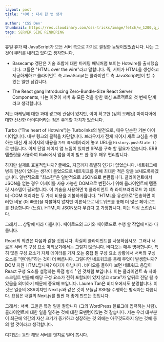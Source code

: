 ```yaml
---
layout: post
title: "서버 : 다시 한 번 냉각
 "
author: 'CSS Dev'
thumbnail: https://res.cloudinary.com/css-tricks/image/fetch/w_1200,q_auto,f_auto/https://css-tricks.com/wp-content/uploads/2019/02/server-side-rendering.png
tags: SERVER SIDE RENDERING
---
```



휴일 휴가 때 JavaScript가 모든 서버 측으로 가기로 결정한 농담이있었습니다.
 나는 그것이 뿌리를 내리고 있다고 생각합니다.
 

- Basecamp 갱단은 기술 조합에 대한 마케팅 패닉처럼 보이는 Hotwire를 출시했습니다.
 그들은 "HTML over the wire"라고 말합니다. 즉, 서버가 HTML을 생성하고 제공하게하고 클라이언트 측 JavaScript는 클라이언트 측 JavaScript만이 할 수있는 일만 남깁니다.
 
- The React gang Introducing Zero-Bundle-Size React Server Components, 나는 이것이 서버 측 모든 것을 향한 핵심 프로젝트의 첫 번째 단계라고 생각합니다.
 

저는 마케팅에 대한 과대 광고에 관심이 있지만, 이미 확고한 (감히 오래된) 아이디어에 대한 신선한 아이디어라는 점은 주목할 가치가 있습니다.
 

Turbo (“The heart of Hotwire”)는 Turbolinks의 발전으로, 매우 단순한 기본 아이디어입니다. 내부 링크의 클릭을 차단합니다.
 브라우저가 전체 페이지 새로 고침을 수행하는 대신 새 페이지의 내용을 `가져 와서`제자리에 놓고 URL을 `History.pushState ()`로 만듭니다.
 이제 단일 페이지 앱 느낌이 있지만 SPA를 구축 할 필요가 없습니다.
 ERB 템플릿을 사용하여 Rails에서 앱을 이미 빌드 한 경우 매우 편리합니다.
 

하지만 실제로 효율적입니까?
 글쎄요, 지금까지 특별히 인기가 없었습니다.
 네트워크에 병목 현상이 있다는 생각이 들었으므로 네트워크를 통해 최대한 적은 양을 보내도록하겠습니다.
 일반적으로 "최소한"은 일반적으로 JSON으로 변환됩니다.
 클라이언트에서 JSON을 얻는 경우 이제이를 사용 가능한 DOM으로 변환하기 위해 클라이언트에 템플릿 시스템이 필요합니다.
 이 기술을 사용하면 1) 클라이언트 측 라이브러리로드 2) 데이터 -DOM 처리라는 두 가지 비용을 지불하게됩니다.
 "HTML을 유선으로"전송하면 이러한 비용 (더 빠름)을 지불하지 않지만 이론적으로 네트워크를 통해 더 많은 페이로드를 전송합니다 (느림). HTML이 JSON보다 무겁다 고 가정합니다. 이는 의심 스럽습니다.
 

그래서 ... 상황에 따라 다릅니다.
 페이로드의 크기와 페이로드로 수행 할 작업에 따라 다릅니다.
 

React의 의견은 다음과 같을 것입니다. 확실히 클라이언트를 사용하십시오.
 그러나 새로운 서버 측 구성 요소 미리보기에서는 그렇지 않습니다.
 비디오는 매우 명확합니다. 특히 많은 구성 요소가 자체 데이터를 가져 오는 중첩 된 구성 요소 상황에서 서버의 구성 요소를 "렌더링"하는 것이 더 빠릅니다.
 그렇다면 네트워크를 통해 무엇이 발생합니까?
 DOM 지원 HTML입니까?
 여기가 아닙니다.
 비디오를 들여다 보면 네트워크 응답이 React 구성 요소를 설명하는 독점 형식 ¹ 인 것처럼 보입니다.
 이는 클라이언트 측 자바 스크립트 번들에 해당 구성 요소가 전혀 포함되어 있지 않고 state²가 앞뒤로 전달 될 수 있음을 의미하기 때문에 중요해 보입니다.
 Lauren Tan은 비디오에서도 분명합니다. 이것은 일종의 SSR이지만 Next.js와 같은 것이 오늘날 SSR을 수행하는 방식과는 다릅니다.
 요점은 내일의 Next.js를 훨씬 더 좋게 만드는 것입니다.
 

그래서 : 서버.
 그들은 특정 일을 잘합니다 (그의 WordPress 블로그에 입력하는 사람).
 클라이언트에 대한 일을 덜하는 것에 대한 모멘텀이있는 것 같습니다. 저는 우리 대부분이 최근에 약간의 자산 크기가 증가하고 성장하는 것 외에는 아무것도하지 않는 것에 동의 할 것이라고 생각합니다.
 

여기있는 동안 해당 서버를 엣지로 밀어 봅시다.
 
